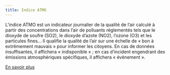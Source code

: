 ```yaml
---
title: Indice ATMO
---
```


L’indice ATMO est un indicateur journalier de la qualité de l’air calculé à partir des concentrations dans l’air de polluants réglementés tels que le dioxyde de soufre (SO2), le dioxyde d’azote (NO2), l’ozone (O3) et les particules fines... Il qualifie la
qualité de l’air sur une échelle de « bon à extrêmement mauvais » pour informer les citoyens. En cas de données insuffisantes, il affichera « indisponible » ; en cas d’incident engendrant des émissions atmosphériques spécifiques, il affichera « événement ».

[En savoir plus](https://atmo-france.org/lindice-atmo/)
